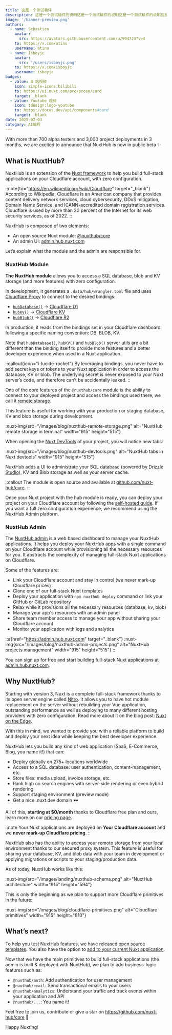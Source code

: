 ```yaml
---
title: 这是一个测试稿件
description: 这是一个测试稿件的说明这是一个测试稿件的说明这是一个测试稿件的说明这是一个测试稿件的说明这是一个测试稿件的说明这是一个测试稿件的说明这是一个测试稿件的说明
image: '/banner-preview.png'
authors:
  - name: Sebastien
    avatar:
      src: https://avatars.githubusercontent.com/u/904724?v=4
    to: https://x.com/atinu
    username: atinu
  - name: Isboyjc
    avatar:
      src: '/users/isboyjc.png'
    to: https://x.com/isboyjc
    username: isboyjc
badges:
  - value: B 站视频
    icon: simple-icons:bilibili
    to: https://ui.nuxt.com/pro/prose/card
    target: _blank
  - value: Youtube 视频
    icon: tdesign:logo-youtube
    to: https://docus.dev/api/components#card
    target: _blank
date: 2025-02-03
category: AI编程
---
```


With more than 700 alpha testers and 3,000 project deployments in 3 months, we are excited to announce that NuxtHub is now in public beta :sparkles:

## What is NuxtHub?

NuxtHub is an extension of the [Nuxt framework](https://nuxt.com) to help you build full-stack applications on your Cloudflare account, with zero configuration.

::note{to="https://en.wikipedia.org/wiki/Cloudflare" target="_blank"}
According to Wikipedia, Cloudflare is an American company that provides content delivery network services, cloud cybersecurity, DDoS mitigation, Domain Name Service, and ICANN-accredited domain registration services. Cloudflare is used by more than 20 percent of the Internet for its web security services, as of 2022.
::

NuxtHub is composed of two elements:
- An open source Nuxt module: [@nuxthub/core](https://github.com/nuxt-hub/core)
- An admin UI: [admin.hub.nuxt.com](https://admin.hub.nuxt.com)

Let’s explain what the module and the admin are responsible for.

### NuxtHub Module

**The NuxtHub module** allows you to access a SQL database, blob and KV storage (and more features) with zero configuration.

In development, it generates a `.data/hub/wrangler.toml` file and uses [Cloudflare Proxy](https://developers.cloudflare.com/workers/wrangler/api/#getplatformproxy) to connect to the desired bindings:
- [`hubDatabase()`](/docs/features/database) -> [Cloudflare D1](https://www.cloudflare.com/developer-platform/d1/)
- [`hubKV()`](/docs/features/kv) -> [Cloudflare KV](https://www.cloudflare.com/developer-platform/workers-kv/)
- [`hubBlob()`](/docs/features/blob) -> [Cloudflare R2](https://www.cloudflare.com/developer-platform/r2/)

In production, it reads from the bindings set in your Cloudflare dashboard following a specific naming convention: DB, BLOB, KV.

Note that `hubDatabase()`, `hubKV()` and `hubBlob()` server utils are a bit different than the binding itself to provide more features and a better developer experience when used in a Nuxt application.

::callout{icon="i-lucide-rocket"}
By leveraging bindings, you never have to add secret keys or tokens to your Nuxt application in order to access the database, KV or blob. The underlying secret is never exposed to your Nuxt server’s code, and therefore can’t be accidentally leaked.
::

One of the core features of the `@nuxthub/core` module is the ability to connect to your deployed project and access the bindings used there, we call it [remote storage](/docs/getting-started/remote-storage).

This feature is useful for working with your production or staging database, KV and blob storage during development.

:nuxt-img{src="/images/blog/nuxthub-remote-storage.png" alt="NuxtHub remote storage in terminal" width="915" height="515"}

When opening the [Nuxt DevTools](https://devtools.nuxt.com) of your project, you will notice new tabs:

:nuxt-img{src="/images/blog/nuxthub-devtools.png" alt="NuxtHub tabs in Nuxt devtools" width="915" height="515"}

NuxtHub adds a UI to administrate your SQL database (powered by [Drizzle Studio](https://orm.drizzle.team/drizzle-studio/overview)), KV and Blob storage as well as your server cache.

::callout
The module is open source and available at [github.com/nuxt-hub/core](https://github.com/nuxt-hub/core).
::

Once your Nuxt project with the hub module is ready, you can deploy your project on your Cloudflare account by following the [self-hosted guide](/docs/getting-started/deploy#self-hosted). If you want a full zero configuration experience, we recommend using the NuxtHub Admin platform.

### NuxtHub Admin

The [NuxtHub admin](https://admin.hub.nuxt.com) is a web based dashboard to manage your NuxtHub applications. It helps you deploy your NuxtHub apps with a single command on your Cloudflare account while provisioning all the necessary resources for you. It abstracts the complexity of managing full-stack Nuxt applications on Cloudflare.

Some of the features are:
- Link your Cloudflare account and stay in control (we never mark-up Cloudflare prices)
- Clone one of our full-stack Nuxt templates
- Deploy your application with `npx nuxthub deploy` command or link your GitHub or GitLab repository
- Relax while it provisions all the necessary resources (database, kv, blob)
- Manage your app's resources with an admin panel
- Share team member access to manage your app without sharing your Cloudflare account
- Monitor your application with logs and analytics

::a{href="https://admin.hub.nuxt.com" target="_blank"}
  :nuxt-img{src="/images/blog/nuxthub-admin-projects.png" alt="NuxtHub projects management" width="915" height="515"}
::

You can sign up for free and start building full-stack Nuxt applications at [admin.hub.nuxt.com](https://admin.hub.nuxt.com).

## Why NuxtHub?

Starting with version 3, Nuxt is a complete full-stack framework thanks to its open server engine called [Nitro](https://nitro.unjs.io). It allows you to have hot module replacement on the server without rebuilding your Vue application, outstanding performance as well as deploying to many different hosting providers with zero configuration. Read more about it on the blog post: [Nuxt on the Edge](https://nuxt.com/blog/nuxt-on-the-edge).

With this in mind, we wanted to provide you with a reliable platform to build and deploy your next idea while keeping the best developer experience.

NuxtHub lets you build any kind of web application (SaaS, E-Commerce, Blog, you name it!) that can:
- Deploy globally on 275+ locations worldwide
- Access to a SQL database: user authentication, content-management, etc.
- Store files: media upload, invoice storage, etc.
- Rank high on search engines with server-side rendering or even hybrid rendering
- Support staging environment (preview mode)
- Get a nice .nuxt.dev domain 🕶️

All of this, **starting at $0/month** thanks to Cloudflare free plan and ours, learn more on our [pricing page](/pricing).

::note
Your Nuxt applications are deployed on **Your Cloudflare account** and we **never mark-up Cloudflare pricing**.
::

NuxtHub also has the ability to access your remote storage from your local environment thanks to our secured proxy system. This feature is useful for sharing your database, KV, and blob data with your team in development or applying migrations or scripts to your staging/production data.

As of today, NuxtHub works like this:

:nuxt-img{src="/images/landing/nuxthub-schema.png" alt="NuxtHub architecture" width="915" height="594"}

This is only the beginning as we plan to support more Cloudflare primitives in the future:

:nuxt-img{src="/images/blog/cloudflare-primitives.png" alt="Cloudflare primitives" width="915" height="810"}

## What’s next?

To help you test NuxtHub features, we have released [open source templates](/templates). You also have the option to [add to your current Nuxt application](/docs/getting-started/installation#add-to-a-nuxt-project).

Now that we have the main primitives to build full-stack applications (the admin is built & deployed with NuxtHub), we plan to add business-logic features such as:
- `@nuxthub/auth`: Add authentication for user management
- `@nuxthub/email`: Send transactional emails to your users
- `@nuxthub/analytics`: Understand your traffic and track events within your application and API
- `@nuxthub/...`: You name it!

Feel free to join us, contribute or give a star on https://github.com/nuxt-hub/core 💚

Happy Nuxting!
